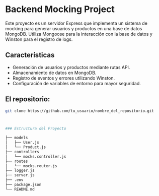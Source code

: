 # Backend Mocking Project

Este proyecto es un servidor Express que implementa un sistema de mocking para generar usuarios y productos en una base de datos MongoDB. Utiliza Mongoose para la interacción con la base de datos y Winston para el registro de logs.

## Características

- Generación de usuarios y productos mediante rutas API.
- Almacenamiento de datos en MongoDB.
- Registro de eventos y errores utilizando Winston.
- Configuración de variables de entorno para mayor seguridad.

## El repositorio:

```bash
git clone https://github.com/tu_usuario/nombre_del_repositorio.git



### Estructura del Proyecto

├── models
│   ├── User.js
│   └── Product.js
├── controllers
│   └── mocks.controller.js
├── routes
│   └── mocks.router.js
├── logger.js
├── server.js
├── .env
├── package.json
└── README.md
```
